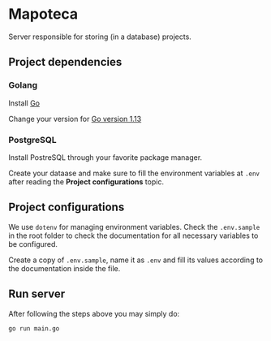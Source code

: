 # Mapoteca

Server responsible for storing (in a database) projects.

## Project dependencies

### Golang

Install [Go](https://golang.org/doc/install)

Change your version for [Go version 1.13](https://godoc.org/golang.org/dl/go1.13)

### PostgreSQL

Install PostreSQL through your favorite package manager.

Create your dataase and make sure to fill the environment variables at `.env` after reading the **Project configurations** topic.

## Project configurations

We use `dotenv` for managing environment variables. Check the `.env.sample` in the root folder to check the documentation for all necessary variables to be configured.

Create a copy of `.env.sample`, name it as `.env` and fill its values according to the documentation inside the file.

## Run server

After following the steps above you may simply do:

```sh
go run main.go
```

